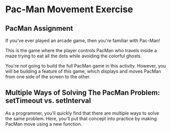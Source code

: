 # Pac-Man Movement Exercise

## PacMan Assignment

If you've ever played an arcade game, then you're familiar with Pac-Man!

This is the game where the player controls PacMan who travels inside a maze trying to eat all the dots while avoiding the colorful ghosts.

You're not going to build the full PacMan game in this activity. However, you will be building a feature of this game, which displays and moves PacMan from one side of the screen to the other.

## Multiple Ways of Solving The PacMan Problem: setTimeout vs. setInterval
As a programmer, you'll quickly find that there are multiple ways to solve the same problem. Here, you'll put that concept into practice by making PacMan move using a new function.



